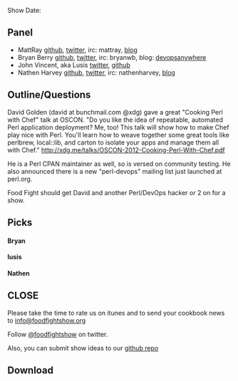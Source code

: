 Show Date:

Panel<a name="panel"></a>
-----

* MattRay [github](http://github.com/mattray), [twitter](http://twitter.com/mattray), irc: mattray, [blog](http://www.leastresistance.net/)
* Bryan Berry [github](http://github.com/bryanwb), [twitter](http://twitter.com/bryanwb), irc: bryanwb, blog: [devopsanywhere](http://devopsanywhere.blogspot.com)
* John Vincent, aka Lusis [twitter](https://twitter.com/#!/lusis), [github](https://github.com/lusis)
* Nathen Harvey [github](http://github.com/nathenharvey), [twitter](http://twitter.com/nathenharvey), irc: nathenharvey, [blog](http://nathenharvey.com)


Outline/Questions
-----------------

David Golden (david at bunchmail.com @xdg) gave a great "Cooking Perl with Chef" talk at OSCON.
"Do you like the idea of repeatable, automated Perl application deployment? Me, too! This talk will show how to make Chef play nice with Perl. You'll learn how to weave together some great tools like perlbrew, local::lib, and carton to isolate your apps and manage them all with Chef."
http://xdg.me/talks/OSCON-2012-Cooking-Perl-With-Chef.pdf

He is a Perl CPAN maintainer as well, so is versed on community testing. He also announced there is a new "perl-devops" mailing list just launched at perl.org.

Food Fight should get David and another Perl/DevOps hacker or 2 on for a show.

Picks<a name="picks"></a>
-----

#### Bryan

#### lusis

#### Nathen



CLOSE
-----

Please take the time to rate us on itunes and to send your cookbook
news to info@foodfightshow.org

Follow [@foodfightshow](http://twitter.com/foodfightshow) on twitter.

Also, you can submit show ideas to our [github repo](https://github.com/foodfight/showz)



Download
--------
